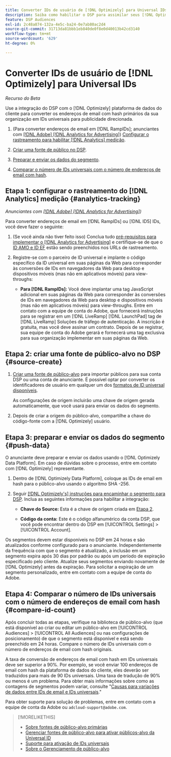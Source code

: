 ```yaml
---
title: Converter IDs de usuário de [!DNL Optimizely] para Universal IDs
description: Saiba como habilitar o DSP para assimilar seus [!DNL Optimizely] segmentos primários.
feature: DSP Audiences
exl-id: 2c48a874-132a-4e5c-ba24-0e7ab80ac2d4
source-git-commit: 31713da81bbb1eb840de0f8e0d40013b42cd3140
workflow-type: tm+mt
source-wordcount: '629'
ht-degree: 0%

---
```


# Converter IDs de usuário de [!DNL Optimizely] para Universal IDs

*Recurso do Beta*

Use a integração do DSP com o [!DNL Optimizely] plataforma de dados do cliente para converter os endereços de email com hash primários da sua organização em IDs universais para publicidade direcionada.

1. (Para converter endereços de email em [!DNL RampIDs]<!-- or [!DNL ID5] IDs -->; anunciantes com [[!DNL Adobe] [!DNL Analytics for Advertising]](/help/integrations/analytics/overview.md)) [Configurar o rastreamento para habilitar [!DNL Analytics] medição](#analytics-tracking).

1. [Criar uma fonte de público no DSP](#source-create).

1. [Preparar e enviar os dados do segmento](#push-data).

1. [Comparar o número de IDs universais com o número de endereços de email com hash](#compare-id-count).

## Etapa 1: configurar o rastreamento do [!DNL Analytics] medição {#analytics-tracking}

*Anunciantes com [[!DNL Adobe] [!DNL Analytics for Advertising]](/help/integrations/analytics/overview.md))*

Para converter endereços de email em [!DNL RampIDs] ou [!DNL ID5] IDs, você deve fazer o seguinte:

1. (Se você ainda não tiver feito isso) Conclua tudo [pré-requisitos para implementar o [!DNL Analytics for Advertising]](/help/integrations/analytics/prerequisites.md) e certifique-se de que o [ID AMO e ID EF](/help/integrations/analytics/ids.md) estão sendo preenchidos nos URLs de rastreamento.

1. Registre-se com o parceiro de ID universal e implante o código específico da ID universal em suas páginas da Web para corresponder às conversões de IDs em navegadores da Web para desktop e dispositivos móveis (mas não em aplicativos móveis) para view-throughs:

   * **Para [!DNL RampIDs]:** Você deve implantar uma tag JavaScript adicional em suas páginas da Web para corresponder às conversões de IDs em navegadores da Web para desktop e dispositivos móveis (mas não em aplicativos móveis) para view-throughs. Entre em contato com a equipe de conta do Adobe, que fornecerá instruções para se registrar em um [!DNL LiveRamp] [!DNL LaunchPad] tag de [!DNL LiveRamp] Soluções de tráfego de autenticação. A inscrição é gratuita, mas você deve assinar um contrato. Depois de se registrar, sua equipe de conta do Adobe gerará e fornecerá uma tag exclusiva para sua organização implementar em suas páginas da Web.

## Etapa 2: criar uma fonte de público-alvo no DSP {#source-create}

1. [Criar uma fonte de público-alvo](source-manage.md) para importar públicos para sua conta DSP ou uma conta de anunciante. É possível optar por converter os identificadores de usuário em qualquer um dos [formatos de ID universal disponíveis](source-about.md).

   As configurações de origem incluirão uma chave de origem gerada automaticamente, que você usará para enviar os dados do segmento.

1. Depois de criar a origem do público-alvo, compartilhe a chave do código-fonte com a [!DNL Optimizely] usuário.

## Etapa 3: preparar e enviar os dados do segmento {#push-data}

O anunciante deve preparar e enviar os dados usando o [!DNL Optimizely Data Platform]. Em caso de dúvidas sobre o processo, entre em contato com [!DNL Optimizely] representante.

1. Dentro de [!DNL Optimizely Data Platform], coloque as IDs de email em hash para o público-alvo usando o algoritmo SHA -256.

1. Seguir [[!DNL Optimizely's] instruções para encaminhar o segmento para DSP](https://support.optimizely.com/hc/en-us/articles/27974930963981-Integrate-Adobe-Ads). Inclua as seguintes informações para habilitar a integração:

   * **Chave do Source:** Esta é a chave de origem criada em [Etapa 2](#source-create).

   * **Código da conta:** Este é o código alfanumérico da conta DSP, que você pode encontrar dentro do DSP em [!UICONTROL Settings] > [!UICONTROL Account].

Os segmentos devem estar disponíveis no DSP em 24 horas e são atualizados conforme configurado para o anunciante. Independentemente da frequência com que o segmento é atualizado, a inclusão em um segmento expira após 30 dias por padrão ou após um período de expiração especificado pelo cliente. Atualize seus segmentos enviando novamente de [!DNL Optimizely] antes da expiração. Para solicitar a expiração de um segmento personalizado, entre em contato com a equipe de conta do Adobe.

## Etapa 4: Comparar o número de IDs universais com o número de endereços de email com hash {#compare-id-count}

Após concluir todas as etapas, verifique na biblioteca de público-alvo (que está disponível ao criar ou editar um público-alvo em [!UICONTROL Audiences] > [!UICONTROL All Audiences] ou nas configurações de posicionamento) de que o segmento está disponível e está sendo preenchido em 24 horas. Compare o número de IDs universais com o número de endereços de email com hash originais.

A taxa de conversão de endereços de email com hash em IDs universais deve ser superior a 90%. Por exemplo, se você enviar 100 endereços de email com hash da plataforma de dados do cliente, eles deverão ser traduzidos para mais de 90 IDs universais. Uma taxa de tradução de 90% ou menos é um problema. Para obter mais informações sobre como as contagens de segmentos podem variar, consulte &quot;[Causas para variações de dados entre IDs de email e IDs universais](#universal-ids-data-variances).&quot;

Para obter suporte para solução de problemas, entre em contato com a equipe de conta da Adobe ou `adcloud-support@adobe.com`.

>[!MORELIKETHIS]
>
>* [Sobre fontes de público-alvo primárias](/help/dsp/audiences/sources/source-about.md)
>* [Gerenciar fontes de público-alvo para ativar públicos-alvo da Universal ID](source-manage.md)
>* [Suporte para ativação de IDs universais](/help/dsp/audiences/universal-ids.md)
>* [Sobre o Gerenciamento de público-alvo](/help/dsp/audiences/audience-about.md)
